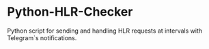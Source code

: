 # Python-HLR-Checker
Python script for sending and handling HLR requests at intervals with Telegram`s notifications.
